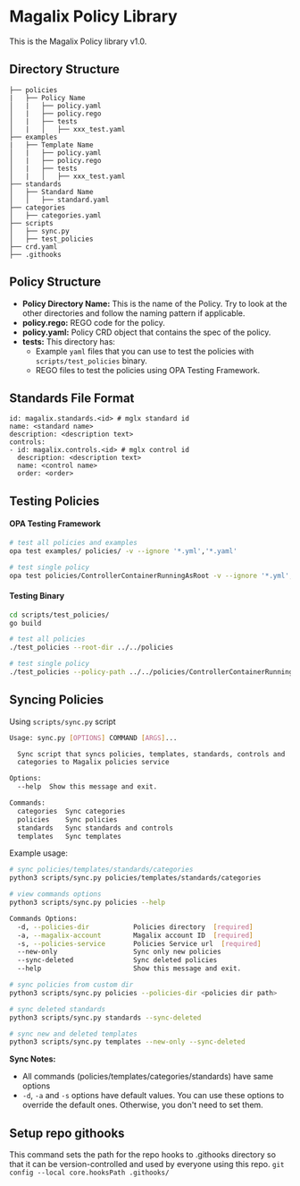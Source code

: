 # Magalix Policy Library

This is the Magalix Policy library v1.0.

## Directory Structure
```
├── policies
|   ├── Policy Name
│   |   ├── policy.yaml
│   |   ├── policy.rego
│   |   ├── tests
│   |   │   ├── xxx_test.yaml
├── examples
|   ├── Template Name
│   |   ├── policy.yaml
│   |   ├── policy.rego
│   |   ├── tests
│   |   │   ├── xxx_test.yaml
├── standards
│   ├── Standard Name
│   │   ├── standard.yaml
├── categories
│   ├── categories.yaml
├── scripts
│   ├── sync.py
│   ├── test_policies
├── crd.yaml
├── .githooks
```

## Policy Structure
- <b>Policy Directory Name:</b> This is the name of the Policy. Try to look at the other directories and follow the naming pattern if applicable.
- <b>policy.rego:</b> REGO code for the policy.
- <b>policy.yaml:</b> Policy CRD object that contains the spec of the policy.
- <b>tests:</b> This directory has:
    - Example `yaml` files that you can use to test the policies with `scripts/test_policies` binary.
    - REGO files to test the policies using OPA Testing Framework.

## Standards File Format
```
id: magalix.standards.<id> # mglx standard id
name: <standard name>
description: <description text>
controls:
- id: magalix.controls.<id> # mglx control id
  description: <description text>
  name: <control name>
  order: <order>
```

## Testing Policies
#### OPA Testing Framework
```bash
# test all policies and examples
opa test examples/ policies/ -v --ignore '*.yml','*.yaml'

# test single policy
opa test policies/ControllerContainerRunningAsRoot -v --ignore '*.yml','*.yaml'
```
#### Testing Binary
```bash
cd scripts/test_policies/
go build

# test all policies
./test_policies --root-dir ../../policies

# test single policy
./test_policies --policy-path ../../policies/ControllerContainerRunningAsRoot
```

## Syncing Policies
Using `scripts/sync.py` script
```bash
Usage: sync.py [OPTIONS] COMMAND [ARGS]...

  Sync script that syncs policies, templates, standards, controls and
  categories to Magalix policies service

Options:
  --help  Show this message and exit.

Commands:
  categories  Sync categories
  policies    Sync policies
  standards   Sync standards and controls
  templates   Sync templates
```
Example usage:
```bash
# sync policies/templates/standards/categories
python3 scripts/sync.py policies/templates/standards/categories

# view commands options
python3 scripts/sync.py policies --help

Commands Options:
  -d, --policies-dir           Policies directory  [required]
  -a, --magalix-account        Magalix account ID  [required]
  -s, --policies-service       Policies Service url  [required]
  --new-only                   Sync only new policies
  --sync-deleted               Sync deleted policies
  --help                       Show this message and exit.

# sync policies from custom dir
python3 scripts/sync.py policies --policies-dir <policies dir path>

# sync deleted standards
python3 scripts/sync.py standards --sync-deleted

# sync new and deleted templates
python3 scripts/sync.py templates --new-only --sync-deleted
```

<b>Sync Notes:</b>
- All commands (policies/templates/categories/standards) have same options
- `-d`, `-a` and `-s` options have default values. You can use these options to override the default ones. Otherwise, you don't need to set them.

## Setup repo githooks
This command sets the path for the repo hooks to .githooks directory so that it can be version-controlled and used by everyone using this repo.
`git config --local core.hooksPath .githooks/`
